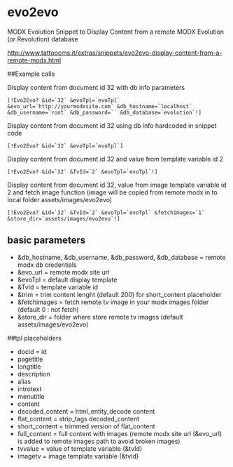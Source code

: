 # evo2evo
MODX Evolution Snippet to Display Content from a remote MODX Evolution (or Revolution) database

http://www.tattoocms.it/extras/snippets/evo2evo-display-content-from-a-remote-modx.html

##Example calls

Display content from document id 32 with db info parameters

```[!Evo2Evo? &id=`32` &evoTpl=`evoTpl` &evo_url=`http://yourmodxsite.com` &db_hostname=`localhost` &db_username=`root` &db_password=`` &db_database=`evolution`!]```

Display content from document id 32 using db info hardcoded in snippet code

```[!Evo2Evo? &id=`32` &evoTpl=`evoTpl`]```

Display content from document id 32 and value from template variable id 2 

```[!Evo2Evo? &id=`32` &TvId=`2` &evoTpl=`evoTpl`!]```

Display content from document id 32, value from image template variable id 2 and fetch image function (image will be copied from remote modx in to local folder assets/images/evo2evo)

```[!Evo2Evo? &id=`32` &TvId=`2` &evoTpl=`evoTpl` &fetchimages=`1` &store_dir=`assets/images/evo2evo`!]```


## basic parameters

* &db_hostname, &db_username, &db_password, &db_database = remote modx db credentials
* &evo_url = remote modx site url
* &evoTpl = default display template
* &TvId = template variable id 
* &trim = trim content lenght (default 200) for short_content placeholder
* &fetchimages = fetch remote tv image in your modx images folder (default 0 : not fetch)
* &store_dir = folder where store remote tv images (default assets/images/evo2evo)

##tpl placeholders

* docid = id
* pagetitle
* longtitle
* description
* alias
* introtext
* menutitle
* content
* decoded_content = html_entity_decode content
* flat_content = strip_tags decoded_content
* short_content = trimmed version of flat_content 
* full_content = full content with images (remote modx site url (&evo_url) is added to remote images path to avoid broken images) 
* tvvalue =  value of template variable (&tvId)
* imagetv = image template variable (&tvId)

